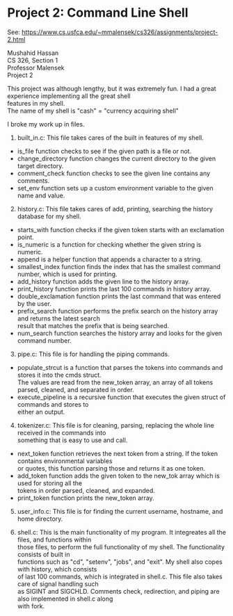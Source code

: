 # Project 2: Command Line Shell

See: https://www.cs.usfca.edu/~mmalensek/cs326/assignments/project-2.html

Mushahid Hassan  
CS 326, Section 1  
Professor Malensek  
Project 2  
  
This project was although lengthy, but it was extremely fun. I had a great experience implementing all the great shell  
features in my shell.   
The name of my shell is "cash" = "currency acquiring shell"  
  
I broke my work up in files.  
1) built_in.c: This file takes cares of the built in features of my shell.    
 - is_file function checks to see if the given path is a file or not.  
 - change_directory function changes the current directory to the given target directory.    
 - comment_check function checks to see the given line contains any comments.  
 - set_env function sets up a custom environment variable to the given name and value.  
   
2) history.c: This file takes cares of add, printing, searching the history database for my shell.  
 - starts_with function checks if the given token starts with an exclamation point.  
 - is_numeric is a function for checking whether the given string is numeric.    
 - append is a helper function that appends a character to a string.  
 - smallest_index function finds the index that has the smallest command number, which is used for printing.  
 - add_history function adds the given line to the history array.
 - print_history function prints the last 100 commands in history array.  
 - double_exclamation function prints the last command that was entered by the user.  
 - prefix_search function performs the prefix search on the history array and returns the latest search   
   result that matches the prefix that is being searched.  
 - num_search function searches the history array and looks for the given command number.  
   
3) pipe.c: This file is for handling the piping commands.  
 - populate_strcut is a function that parses the tokens into commands and stores it into the cmds struct.  
   The values are read from the new_token array, an array of all tokens parsed, cleaned, and separated in order.  
 - execute_pipeline is a recursive function that executes the given struct of commands and stores to  
   either an output.  
     
4) tokenizer.c: This file is for cleaning, parsing, replacing the whole line received in the commands into  
                something that is easy to use and call.  
 - next_token function retrieves the next token from a string. If the token contains environmental variables  
   or quotes, this function parsing those and returns it as one token.  
 - add_token function adds the given token to the new_tok array which is used for storing all the  
   tokens in order parsed, cleaned, and expanded.  
 - print_token function prints the new_token array.  
   
5) user_info.c: This file is for finding the current username, hostname, and home directory.  
  
6) shell.c: This is the main functionality of my program. It integreates all the files, and functions within  
            those files, to perform the full functionality of my shell. The functionality consists of built in  
            functions such as "cd", "setenv", "jobs", and "exit". My shell also copes with history, which consists  
            of last 100 commands, which is integrated in shell.c. This file also takes care of signal handling such  
            as SIGINT and SIGCHLD. Comments check, redirection, and piping are also implemented in shell.c along  
            with fork.
 
